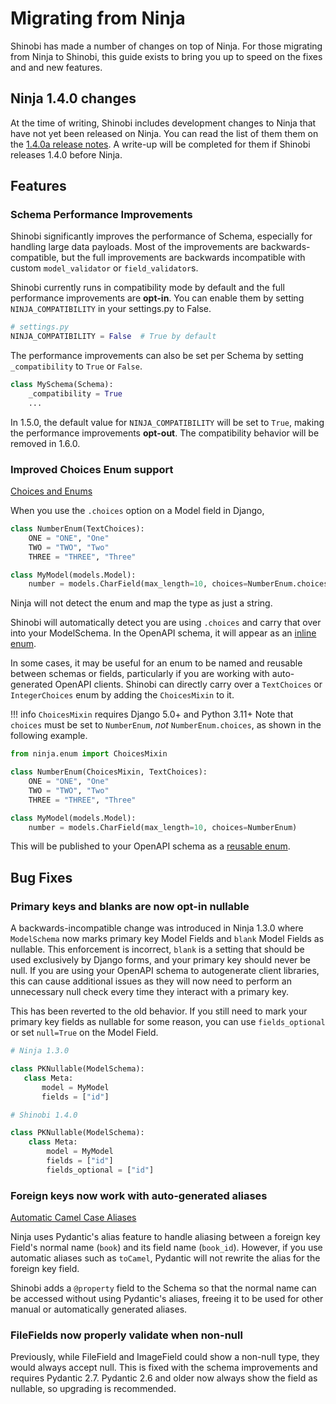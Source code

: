 # Migrating from Ninja

Shinobi has made a number of changes on top of Ninja. For those migrating from 
Ninja to Shinobi, this guide exists to bring you up to speed on the fixes and 
and new features.

## Ninja 1.4.0 changes

At the time of writing, Shinobi includes development changes to Ninja that 
have not yet been released on Ninja. You can read the list of them them on the 
[1.4.0a release notes](https://github.com/pmdevita/django-shinobi/releases/tag/v1.4.0a).
A write-up will be completed for them if Shinobi releases 1.4.0 before Ninja.

## Features

### Schema Performance Improvements

Shinobi significantly improves the performance of Schema, especially for handling large data payloads. 
Most of the improvements are backwards-compatible, but the full improvements are backwards incompatible with 
custom `model_validator` or `field_validator`s.

Shinobi currently runs in compatibility mode by default and the full performance improvements are **opt-in**. You can 
enable them by setting `NINJA_COMPATIBILITY` in your settings.py to False.

```python
# settings.py
NINJA_COMPATIBILITY = False  # True by default
```

The performance improvements can also be set per Schema by setting `_compatibility` to `True` or `False`.

```python
class MySchema(Schema):
    _compatibility = True
    ...
```

In 1.5.0, the default value for `NINJA_COMPATIBILITY` will be set to `True`, making the performance improvements 
**opt-out**. The compatibility behavior will be removed in 1.6.0.

### Improved Choices Enum support

[Choices and Enums](/django-shinobi/guides/response/django-pydantic/#choices-and-enums)

When you use the `.choices` option on a Model field in Django,

```python
class NumberEnum(TextChoices):
    ONE = "ONE", "One"
    TWO = "TWO", "Two"
    THREE = "THREE", "Three"

class MyModel(models.Model):
    number = models.CharField(max_length=10, choices=NumberEnum.choices)
```

Ninja will not detect the enum and map the type as just a string.

Shinobi will automatically detect you are using `.choices` and carry that over into your ModelSchema. In the 
OpenAPI schema, it will appear as an [inline enum](https://swagger.io/docs/specification/v3_0/data-models/enums/).

In some cases, it may be useful for an enum to be named and reusable between schemas or fields, particularly if you are 
working with auto-generated OpenAPI clients. Shinobi can directly carry over a `TextChoices` or `IntegerChoices` enum 
by adding the `ChoicesMixin` to it.

!!! info
    `ChoicesMixin` requires Django 5.0+ and Python 3.11+
    Note that `choices` must be set to `NumberEnum`, *not* `NumberEnum.choices`, as shown in the
    following example.

```python
from ninja.enum import ChoicesMixin

class NumberEnum(ChoicesMixin, TextChoices):
    ONE = "ONE", "One"
    TWO = "TWO", "Two"
    THREE = "THREE", "Three"

class MyModel(models.Model):
    number = models.CharField(max_length=10, choices=NumberEnum)
```

This will be published to your OpenAPI schema as a [reusable enum](https://swagger.io/docs/specification/v3_0/data-models/enums/#reusable-enums).


## Bug Fixes

### Primary keys and blanks are now opt-in nullable

A backwards-incompatible change was introduced in Ninja 1.3.0 where `ModelSchema` now 
marks primary key Model Fields and `blank` Model Fields as nullable. This enforcement is 
incorrect, `blank` is a setting that should be used exclusively by Django forms, and 
your primary key should never be null. If you are using your OpenAPI schema to autogenerate 
client libraries, this can cause additional issues as they will now need to perform an 
unnecessary null check every time they interact with a primary key.

This has been reverted to the old behavior. If you still need to mark your primary key 
fields as nullable for some reason, you can use `fields_optional` or set `null=True` 
on the Model Field.

```python
# Ninja 1.3.0

class PKNullable(ModelSchema):
   class Meta:
       model = MyModel
       fields = ["id"]

# Shinobi 1.4.0

class PKNullable(ModelSchema):
    class Meta:
        model = MyModel
        fields = ["id"]
        fields_optional = ["id"]

```


### Foreign keys now work with auto-generated aliases

[Automatic Camel Case Aliases](/django-shinobi/guides/response/config-pydantic/#automatic-camel-case-aliases)

Ninja uses Pydantic's alias feature to handle aliasing between a foreign key Field's 
normal name (`book`) and its field name (`book_id`). However, if you use automatic aliases 
such as `toCamel`, Pydantic will not rewrite the alias for the foreign key field.

Shinobi adds a `@property` field to the Schema so that the normal name can be accessed without 
using Pydantic's aliases, freeing it to be used for other manual or automatically generated aliases.


### FileFields now properly validate when non-null

Previously, while FileField and ImageField could show a non-null type, they would always accept 
null. This is fixed with the schema improvements and requires Pydantic 2.7. Pydantic 2.6 and 
older now always show the field as nullable, so upgrading is recommended.
